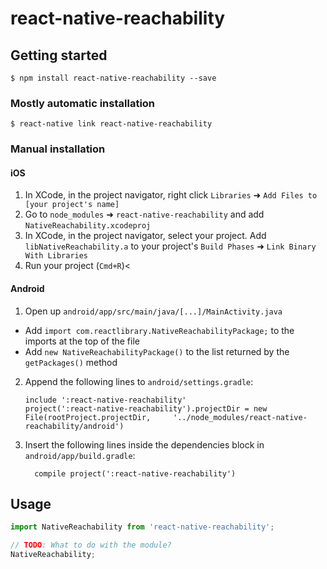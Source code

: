 
# react-native-reachability

## Getting started

`$ npm install react-native-reachability --save`

### Mostly automatic installation

`$ react-native link react-native-reachability`

### Manual installation


#### iOS

1. In XCode, in the project navigator, right click `Libraries` ➜ `Add Files to [your project's name]`
2. Go to `node_modules` ➜ `react-native-reachability` and add `NativeReachability.xcodeproj`
3. In XCode, in the project navigator, select your project. Add `libNativeReachability.a` to your project's `Build Phases` ➜ `Link Binary With Libraries`
4. Run your project (`Cmd+R`)<

#### Android

1. Open up `android/app/src/main/java/[...]/MainActivity.java`
  - Add `import com.reactlibrary.NativeReachabilityPackage;` to the imports at the top of the file
  - Add `new NativeReachabilityPackage()` to the list returned by the `getPackages()` method
2. Append the following lines to `android/settings.gradle`:
  	```
  	include ':react-native-reachability'
  	project(':react-native-reachability').projectDir = new File(rootProject.projectDir, 	'../node_modules/react-native-reachability/android')
  	```
3. Insert the following lines inside the dependencies block in `android/app/build.gradle`:
  	```
      compile project(':react-native-reachability')
  	```

## Usage
```javascript
import NativeReachability from 'react-native-reachability';

// TODO: What to do with the module?
NativeReachability;
```
  
